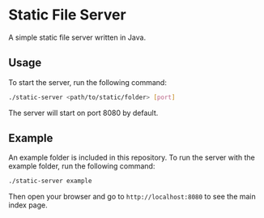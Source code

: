 # Static File Server

A simple static file server written in Java.

## Usage

To start the server, run the following command:

```bash
./static-server <path/to/static/folder> [port]
```

The server will start on port 8080 by default.

## Example

An example folder is included in this repository. To run the server with the example folder, run the following command:

```bash
./static-server example
```

Then open your browser and go to `http://localhost:8080` to see the main index page.
